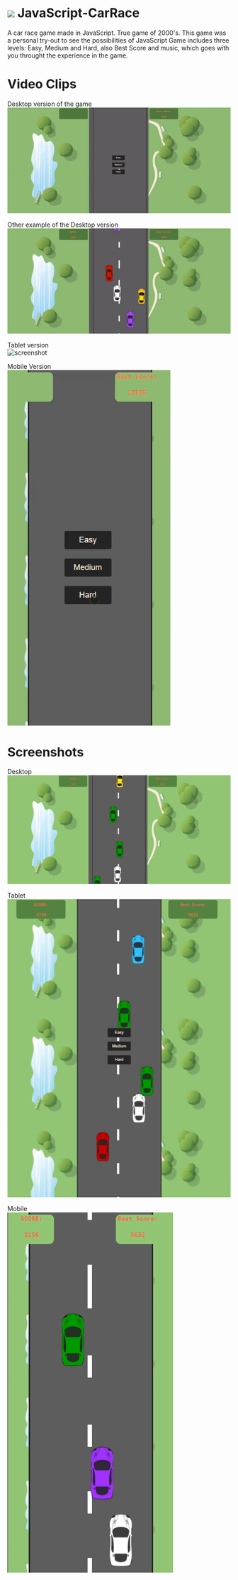 # <img src="https://64.media.tumblr.com/96e32c38c2131e9be7b5399ea94285b7/tumblr_mj2gl1Lhjc1qi3yn4o1_400.gif" width="50">  JavaScript-CarRace
A car race game made in JavaScript. True game of 2000's. This game was a personal try-out to see the possibilities of JavaScript
Game includes three levels: Easy, Medium and Hard, also Best Score and music, which goes with you throught the experience in the game.

# Video Clips
Desktop version of the game <br>
![screenshot](https://github.com/peura-lady/JavaScript-CarRace/blob/main/image/video1-desctop.gif)

Other example of the Desktop version <br>
![screenshot](https://github.com/peura-lady/JavaScript-CarRace/blob/main/image/video2-desctop.gif)

Tablet version <br>
![screenshot](https://github.com/peura-lady/JavaScript-CarRace/blob/main/image/video3-tablet.gif)

Mobile Version <br>
![screenshot](https://github.com/peura-lady/JavaScript-CarRace/blob/main/image/video4-mobile.gif)

# Screenshots

Desktop <br>
![screenshot](https://github.com/peura-lady/JavaScript-CarRace/blob/main/image/img1-desctop.PNG)

Tablet <br>
![screenshot](https://github.com/peura-lady/JavaScript-CarRace/blob/main/image/img2-tablet.PNG)

Mobile <br>
![screenshot](https://github.com/peura-lady/JavaScript-CarRace/blob/main/image/img3-mobile.PNG)

